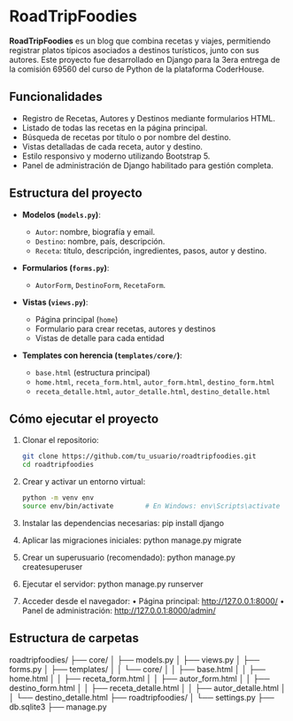 # RoadTripFoodies

**RoadTripFoodies** es un blog que combina recetas y viajes, permitiendo registrar platos típicos asociados a destinos turísticos, junto con sus autores. Este proyecto fue desarrollado en Django para la 3era entrega de la comisión 69560 del curso de Python de la plataforma CoderHouse.

## Funcionalidades

- Registro de Recetas, Autores y Destinos mediante formularios HTML.
- Listado de todas las recetas en la página principal.
- Búsqueda de recetas por título o por nombre del destino.
- Vistas detalladas de cada receta, autor y destino.
- Estilo responsivo y moderno utilizando Bootstrap 5.
- Panel de administración de Django habilitado para gestión completa.

## Estructura del proyecto

- **Modelos (`models.py`)**:
  - `Autor`: nombre, biografía y email.
  - `Destino`: nombre, país, descripción.
  - `Receta`: título, descripción, ingredientes, pasos, autor y destino.

- **Formularios (`forms.py`)**:
  - `AutorForm`, `DestinoForm`, `RecetaForm`.

- **Vistas (`views.py`)**:
  - Página principal (`home`)
  - Formulario para crear recetas, autores y destinos
  - Vistas de detalle para cada entidad

- **Templates con herencia (`templates/core/`)**:
  - `base.html` (estructura principal)
  - `home.html`, `receta_form.html`, `autor_form.html`, `destino_form.html`
  - `receta_detalle.html`, `autor_detalle.html`, `destino_detalle.html`

## Cómo ejecutar el proyecto

1. Clonar el repositorio:

   ```bash
   git clone https://github.com/tu_usuario/roadtripfoodies.git
   cd roadtripfoodies

2. Crear y activar un entorno virtual:

   ```bash
   python -m venv env
   source env/bin/activate        # En Windows: env\Scripts\activate

3. Instalar las dependencias necesarias:
pip install django

4. Aplicar las migraciones iniciales:
python manage.py migrate

5. Crear un superusuario (recomendado):
python manage.py createsuperuser

6. Ejecutar el servidor:
python manage.py runserver

7. Acceder desde el navegador:
	•	Página principal: http://127.0.0.1:8000/
	•	Panel de administración: http://127.0.0.1:8000/admin/

## Estructura de carpetas

roadtripfoodies/
├── core/
│   ├── models.py
│   ├── views.py
│   ├── forms.py
│   ├── templates/
│   │   └── core/
│   │       ├── base.html
│   │       ├── home.html
│   │       ├── receta_form.html
│   │       ├── autor_form.html
│   │       ├── destino_form.html
│   │       ├── receta_detalle.html
│   │       ├── autor_detalle.html
│   │       └── destino_detalle.html
├── roadtripfoodies/
│   └── settings.py
├── db.sqlite3
├── manage.py